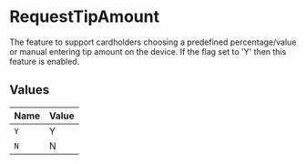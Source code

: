 # RequestTipAmount

The feature to support cardholders choosing a predefined percentage/value or manual entering tip amount on the device. If the flag set to 'Y' then this feature is enabled.



## Values

| Name  | Value |
| ----- | ----- |
| `Y`   | Y     |
| `N`   | N     |
